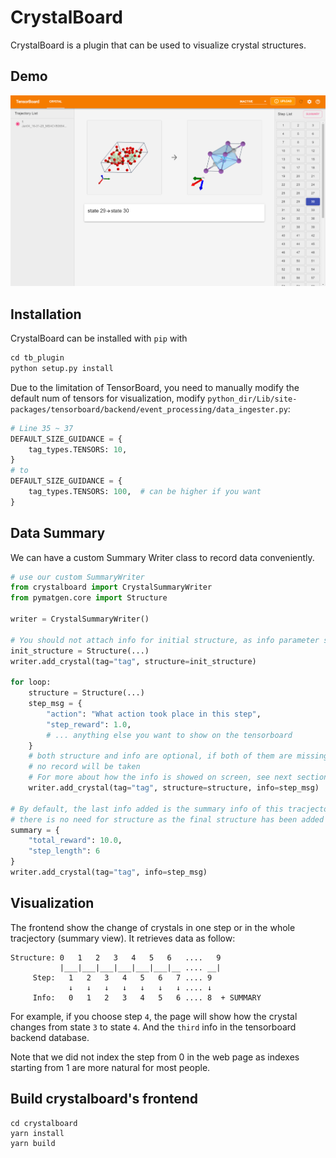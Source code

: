 # CrystalBoard
CrystalBoard is a plugin that can be used to visualize crystal structures.


## Demo
![crystalboard.png](docs/crystalboard.png)

## Installation
CrystalBoard can be installed with `pip` with
```python
cd tb_plugin
python setup.py install
```
Due to the limitation of TensorBoard, you need to manually modify the default num of tensors for visualization, modify `python_dir/Lib/site-packages/tensorboard/backend/event_processing/data_ingester.py`:
```python
# Line 35 ~ 37
DEFAULT_SIZE_GUIDANCE = {
    tag_types.TENSORS: 10,
}
# to
DEFAULT_SIZE_GUIDANCE = {
    tag_types.TENSORS: 100,  # can be higher if you want
}
```

## Data Summary
We can have a custom Summary Writer class to record data conveniently.
```python
# use our custom SummaryWriter
from crystalboard import CrystalSummaryWriter
from pymatgen.core import Structure

writer = CrystalSummaryWriter()

# You should not attach info for initial structure, as info parameter stores step info.
init_structure = Structure(...)
writer.add_crystal(tag="tag", structure=init_structure)

for loop:
    structure = Structure(...)
    step_msg = {
        "action": "What action took place in this step",
        "step_reward": 1.0,
        # ... anything else you want to show on the tensorboard
    }
    # both structure and info are optional, if both of them are missing,
    # no record will be taken
    # For more about how the info is showed on screen, see next section.
    writer.add_crystal(tag="tag", structure=structure, info=step_msg)

# By default, the last info added is the summary info of this tracjectory,
# there is no need for structure as the final structure has been added in last step in the loop.
summary = {
    "total_reward": 10.0,
    "step_length": 6
}
writer.add_crystal(tag="tag", info=step_msg)

```

## Visualization
The frontend show the change of crystals in one step or in the whole tracjectory (summary view). It retrieves data as follow:
```
Structure: 0   1   2   3   4   5   6   ....   9
           |___|___|___|___|___|___|__ .... __|
     Step:   1   2   3   4   5   6   7 .... 9
             ↓   ↓   ↓   ↓   ↓   ↓   ↓ .... ↓
     Info:   0   1   2   3   4   5   6 .... 8  + SUMMARY   
```
For example, if you choose step `4`, the page will show how the crystal changes from state `3` to state `4`. And the `third` info in the tensorboard backend database.

Note that we did not index the step from 0 in the web page as indexes starting from 1 are more natural for most people.


## Build crystalboard's frontend
```Shell
cd crystalboard
yarn install
yarn build
```
